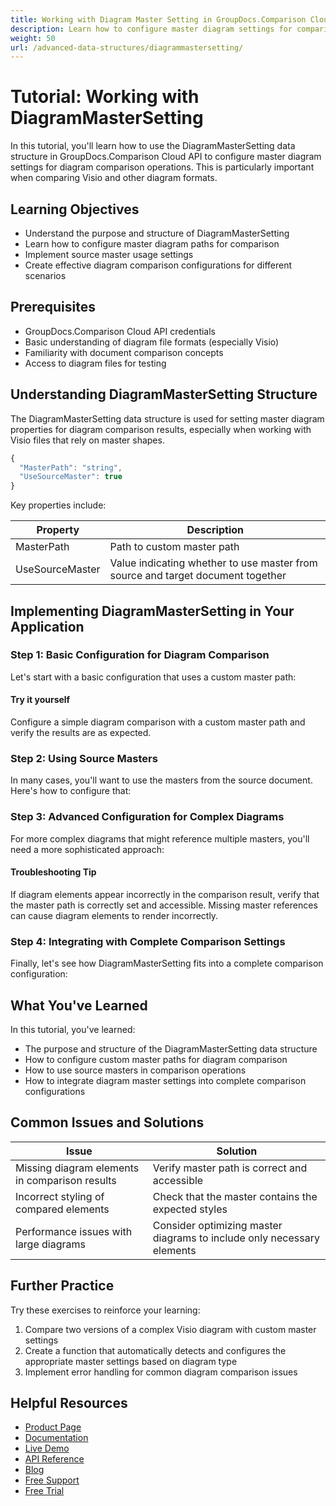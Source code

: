 ```yaml
---
title: Working with Diagram Master Setting in GroupDocs.Comparison Cloud Tutorial
description: Learn how to configure master diagram settings for comparison operations using the DiagramMasterSetting structure in GroupDocs.Comparison Cloud API.
weight: 50
url: /advanced-data-structures/diagrammastersetting/
---
```


# Tutorial: Working with DiagramMasterSetting

In this tutorial, you'll learn how to use the DiagramMasterSetting data structure in GroupDocs.Comparison Cloud API to configure master diagram settings for diagram comparison operations. This is particularly important when comparing Visio and other diagram formats.

## Learning Objectives

- Understand the purpose and structure of DiagramMasterSetting
- Learn how to configure master diagram paths for comparison
- Implement source master usage settings
- Create effective diagram comparison configurations for different scenarios

## Prerequisites

- GroupDocs.Comparison Cloud API credentials
- Basic understanding of diagram file formats (especially Visio)
- Familiarity with document comparison concepts
- Access to diagram files for testing

## Understanding DiagramMasterSetting Structure

The DiagramMasterSetting data structure is used for setting master diagram properties for diagram comparison results, especially when working with Visio files that rely on master shapes.

```javascript
{
  "MasterPath": "string",
  "UseSourceMaster": true
}
```

Key properties include:

| Property | Description |
|---|---|
| MasterPath | Path to custom master path |
| UseSourceMaster | Value indicating whether to use master from source and target document together |

## Implementing DiagramMasterSetting in Your Application

### Step 1: Basic Configuration for Diagram Comparison

Let's start with a basic configuration that uses a custom master path:

<script src="https://gist.github.com/groupdocs-comparison-cloud/9k1mda9cd5678ab31e622212.js"></script>

#### Try it yourself
Configure a simple diagram comparison with a custom master path and verify the results are as expected.

### Step 2: Using Source Masters

In many cases, you'll want to use the masters from the source document. Here's how to configure that:

<script src="https://gist.github.com/groupdocs-comparison-cloud/1a2nea9cd5678ab31e622213.js"></script>

### Step 3: Advanced Configuration for Complex Diagrams

For more complex diagrams that might reference multiple masters, you'll need a more sophisticated approach:

<script src="https://gist.github.com/groupdocs-comparison-cloud/3b4pfa9cd5678ab31e622214.js"></script>

#### Troubleshooting Tip
If diagram elements appear incorrectly in the comparison result, verify that the master path is correctly set and accessible. Missing master references can cause diagram elements to render incorrectly.

### Step 4: Integrating with Complete Comparison Settings

Finally, let's see how DiagramMasterSetting fits into a complete comparison configuration:

<script src="https://gist.github.com/groupdocs-comparison-cloud/5c6qga9cd5678ab31e622215.js"></script>

## What You've Learned

In this tutorial, you've learned:
- The purpose and structure of the DiagramMasterSetting data structure
- How to configure custom master paths for diagram comparison
- How to use source masters in comparison operations
- How to integrate diagram master settings into complete comparison configurations

## Common Issues and Solutions

| Issue | Solution |
|---|---|
| Missing diagram elements in comparison results | Verify master path is correct and accessible |
| Incorrect styling of compared elements | Check that the master contains the expected styles |
| Performance issues with large diagrams | Consider optimizing master diagrams to include only necessary elements |

## Further Practice

Try these exercises to reinforce your learning:
1. Compare two versions of a complex Visio diagram with custom master settings
2. Create a function that automatically detects and configures the appropriate master settings based on diagram type
3. Implement error handling for common diagram comparison issues

## Helpful Resources

- [Product Page](https://products.groupdocs.cloud/comparison/)
- [Documentation](https://docs.groupdocs.cloud/comparison/)
- [Live Demo](https://products.groupdocs.app/comparison/family)
- [API Reference](https://reference.groupdocs.cloud/comparison/)
- [Blog](https://blog.groupdocs.cloud/categories/groupdocs.comparison-cloud-product-family/)
- [Free Support](https://forum.groupdocs.cloud/c/annotation/12/)
- [Free Trial](https://dashboard.groupdocs.cloud/#/apps)
